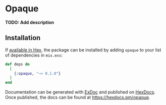 # Opaque

**TODO: Add description**

## Installation

If [available in Hex](https://hex.pm/docs/publish), the package can be installed
by adding `opaque` to your list of dependencies in `mix.exs`:

```elixir
def deps do
  [
    {:opaque, "~> 0.1.0"}
  ]
end
```

Documentation can be generated with [ExDoc](https://github.com/elixir-lang/ex_doc)
and published on [HexDocs](https://hexdocs.pm). Once published, the docs can
be found at <https://hexdocs.pm/opaque>.

